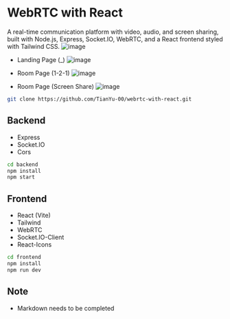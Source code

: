 # WebRTC with React
A real-time communication platform with video, audio, and screen sharing, built with Node.js, Express, Socket.IO, WebRTC, and a React frontend styled with Tailwind CSS.
![image](https://github.com/user-attachments/assets/9a4def6c-4ce3-4ede-997d-25565e178c79)

- Landing Page (_)
![image](https://github.com/user-attachments/assets/70341580-a7e0-4e93-81df-a3bd11665032)

- Room Page (1-2-1)
![image](https://github.com/user-attachments/assets/f6f5e26d-3df4-4841-ba3a-a18de14613eb)

- Room Page (Screen Share)
![image](https://github.com/user-attachments/assets/fea76802-82bb-4b07-9933-cea0ad758954)






``` bash
git clone https://github.com/TianYu-00/webrtc-with-react.git
```

## Backend
- Express
- Socket.IO
- Cors

``` bash
cd backend
npm install
npm start
```


## Frontend
- React (Vite)
- Tailwind
- WebRTC
- Socket.IO-Client
- React-Icons

``` bash
cd frontend
npm install
npm run dev
```

## Note
- Markdown needs to be completed
